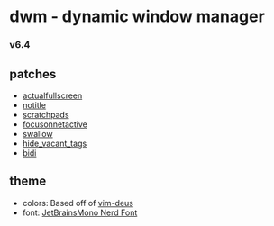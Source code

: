 # dwm - dynamic window manager
### v6.4

## patches
 - [actualfullscreen](https://dwm.suckless.org/patches/actualfullscreen/)
 - [notitle](https://dwm.suckless.org/patches/notitle/)
 - [scratchpads](https://dwm.suckless.org/patches/scratchpads/)
 - [focusonnetactive](https://dwm.suckless.org/patches/focusonnetactive/)
 - [swallow](https://dwm.suckless.org/patches/swallow/)
 - [hide_vacant_tags](https://dwm.suckless.org/patches/hide_vacant_tags/)
 - [bidi](https://dwm.suckless.org/patches/bidi/)

## theme

 - colors: Based off of [vim-deus](https://github.com/ajmwagar/vim-deus)
 - font: [JetBrainsMono Nerd Font](https://github.com/ryanoasis/nerd-fonts/tree/master/patched-fonts/JetBrainsMono)

